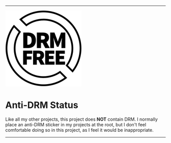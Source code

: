 
***

![DRM-free_label.en.svg](/Anti-DRM_Status/Resources/DRM-free_label.en.svg)

# Anti-DRM Status

Like all my other projects, this project does **NOT** contain DRM. I normally place an anti-DRM sticker in my projects at the root, but I don't feel comfortable doing so in this project, as I feel it would be inappropriate.

***
